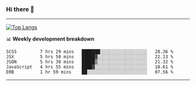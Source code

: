 ### Hi there 👋

-------
[![Top Langs](https://github-readme-stats.vercel.app/api/top-langs/?username=ashish-r)](https://github.com/anuraghazra/github-readme-stats)

📊 **Weekly development breakdown**
<!--START_SECTION:waka-->
```text
SCSS         7 hrs 29 mins   ███████░░░░░░░░░░░░░░░░░░   28.36 % 
JSX          5 hrs 50 mins   █████▓░░░░░░░░░░░░░░░░░░░   22.13 % 
JSON         5 hrs 38 mins   █████▒░░░░░░░░░░░░░░░░░░░   21.32 % 
JavaScript   4 hrs 55 mins   ████▓░░░░░░░░░░░░░░░░░░░░   18.61 % 
ERB          1 hr 59 mins    ██░░░░░░░░░░░░░░░░░░░░░░░   07.56 % 
```
<!--END_SECTION:waka-->
-------

<!--
**ashish-r/ashish-r** is a ✨ _special_ ✨ repository because its `README.md` (this file) appears on your GitHub profile.

Here are some ideas to get you started:

- 🔭 I’m currently working on ...
- 🌱 I’m currently learning ...
- 👯 I’m looking to collaborate on ...
- 🤔 I’m looking for help with ...
- 💬 Ask me about ...
- 📫 How to reach me: ...
- 😄 Pronouns: ...
- ⚡ Fun fact: ...
-->
